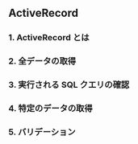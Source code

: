 ## ActiveRecord

### 1. ActiveRecord とは

### 2. 全データの取得

### 3. 実行される SQL クエリの確認

### 4. 特定のデータの取得

### 5. バリデーション
